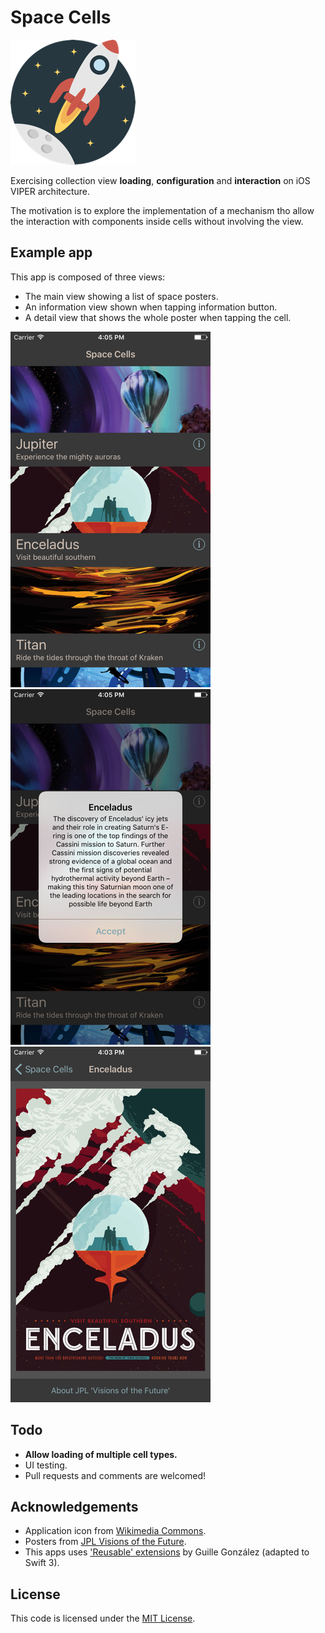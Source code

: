 # Space Cells

![Icon](etc/icon.png)

Exercising collection view **loading**, **configuration** and **interaction** on iOS VIPER architecture.

The motivation is to explore the implementation of a mechanism tho allow the interaction with components inside cells without involving the view.

## Example app
This app is composed of three views:

- The main view showing a list of space posters.
- An information view shown when tapping information button.
- A detail view that shows the whole poster when tapping the cell.


![List](etc/list.png) ![Info](etc/info.png) ![Detail](etc/detail.png)

## Todo
- **Allow loading of multiple cell types.**
- UI testing.
- Pull requests and comments are welcomed!

## Acknowledgements
- Application icon from [Wikimedia Commons](https://commons.wikimedia.org/wiki/File%3ACreative-Tail-rocket.svg).
- Posters from [JPL Visions of the Future](http://www.jpl.nasa.gov/visions-of-the-future/).
- This apps uses ['Reusable' extensions](https://medium.com/@gonzalezreal/ios-cell-registration-reusing-with-swift-protocol-extensions-and-generics-c5ac4fb5b75e#.mxlpvb6h0) by Guille González (adapted to Swift 3).

## License
This code is licensed under the [MIT License](LICENSE).
